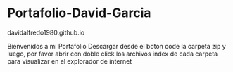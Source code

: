 # Portafolio-David-Garcia
davidalfredo1980.github.io

Bienvenidos a mi Portafolio
Descargar desde el boton code la carpeta zip y luego, por favor abrir con doble click los 
archivos index de cada carpeta para visualizar en el explorador de internet
